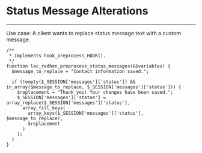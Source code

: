 # Status Message Alterations
---

Use case: A client wants to replace status message text with a custom message.

```
/**
 * Implements hook_preprocess_HOOK().
 */
function lac_redhen_preprocess_status_messages(&$variables) {
  $message_to_replace = "Contact information saved.";

  if (!empty($_SESSION['messages']['status']) && in_array($message_to_replace, $_SESSION['messages']['status'])) {
    $replacement = "Thank you! Your changes have been saved.";
    $_SESSION['messages']['status'] = array_replace($_SESSION['messages']['status'],
      array_fill_keys(
        array_keys($_SESSION['messages']['status'], $message_to_replace),
        $replacement
      )
    );
  }
}
```
